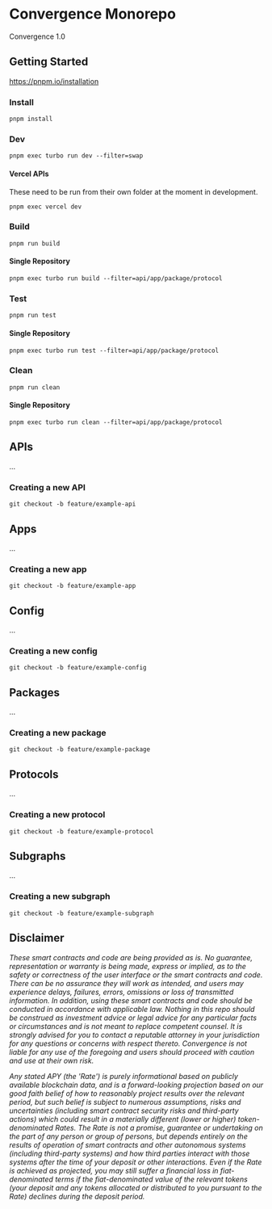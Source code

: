 # Convergence Monorepo

Convergence 1.0 

## Getting Started

https://pnpm.io/installation

### Install

`pnpm install`

### Dev

`pnpm exec turbo run dev --filter=swap`

#### Vercel APIs

These need to be run from their own folder at the moment in development.

`pnpm exec vercel dev`

### Build

`pnpm run build`

#### Single Repository

`pnpm exec turbo run build --filter=api/app/package/protocol`

### Test

`pnpm run test`

#### Single Repository

`pnpm exec turbo run test --filter=api/app/package/protocol`

### Clean

`pnpm run clean`

#### Single Repository

`pnpm exec turbo run clean --filter=api/app/package/protocol`

## APIs

...

### Creating a new API

`git checkout -b feature/example-api`

## Apps

...

### Creating a new app

`git checkout -b feature/example-app`

<!-- `pnpm exec @sushiswap/cli create-app example-app` -->

## Config

...

### Creating a new config

`git checkout -b feature/example-config`

## Packages

...

### Creating a new package

`git checkout -b feature/example-package`

## Protocols

...

### Creating a new protocol

`git checkout -b feature/example-protocol`

## Subgraphs

...

### Creating a new subgraph

`git checkout -b feature/example-subgraph`

## Disclaimer

_These smart contracts and code are being provided as is. No guarantee, representation or warranty is being made, express or implied, as to the safety or correctness of the user interface or the smart contracts and code. There can be no assurance they will work as intended, and users may experience delays, failures, errors, omissions or loss of transmitted information. In addition, using these smart contracts and code should be conducted in accordance with applicable law. Nothing in this repo should be construed as investment advice or legal advice for any particular facts or circumstances and is not meant to replace competent counsel. It is strongly advised for you to contact a reputable attorney in your jurisdiction for any questions or concerns with respect thereto. Convergence is not liable for any use of the foregoing and users should proceed with caution and use at their own risk._

_Any stated APY (the 'Rate') is purely informational based on publicly available blockchain data, and is a forward-looking projection based on our good faith belief of how to reasonably project results over the relevant period, but such belief is subject to numerous assumptions, risks and uncertainties (including smart contract security risks and third-party actions) which could result in a materially different (lower or higher) token-denominated Rates. The Rate is not a promise, guarantee or undertaking on the part of any person or group of persons, but depends entirely on the results of operation of smart contracts and other autonomous systems (including third-party systems) and how third parties interact with those systems after the time of your deposit or other interactions. Even if the Rate is achieved as projected, you may still suffer a financial loss in fiat-denominated terms if the fiat-denominated value of the relevant tokens (your deposit and any tokens allocated or distributed to you pursuant to the Rate) declines during the deposit period._

